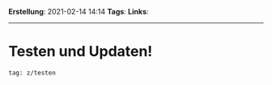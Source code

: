 **Erstellung**: 2021-02-14  14:14
**Tags**:
**Links**:

---
# Testen und Updaten!

```query
tag: z/testen
```
